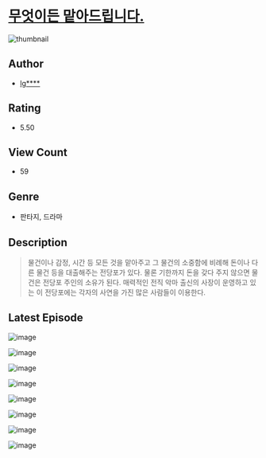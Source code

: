 # [무엇이든 맡아드립니다.](https://comic.naver.com/bestChallenge/list?titleId=810611)
![thumbnail](https://image-comic.pstatic.net/user_contents_data/challenge_comic/2023/05/24/120631/upload_4121410692067701552_480x623.jpeg)

## Author
- [lg****](https://comic.naver.com/artistTitle?id=120631)

## Rating
- 5.50

## View Count
- 59

## Genre
- 판타지, 드라마

## Description
> 물건이나 감정, 시간 등 모든 것을 맡아주고 그 물건의 소중함에 비례해 돈이나 다른 물건 등을 대출해주는 전당포가 있다. 물론 기한까지 돈을 갖다 주지 않으면 물건은 전당포 주인의 소유가 된다. 매력적인 전직 악마 출신의 사장이 운영하고 있는 이 전당포에는 각자의 사연을 가진 많은 사람들이 이용한다.


## Latest Episode
![image](https://image-comic.pstatic.net/user_contents_data/challenge_comic/2023/05/24/120631/upload_4049362113284094258.jpeg)

![image](https://image-comic.pstatic.net/user_contents_data/challenge_comic/2023/05/24/120631/upload_3689073923949880885.jpeg)

![image](https://image-comic.pstatic.net/user_contents_data/challenge_comic/2023/05/24/120631/upload_7161345972531247458.jpeg)

![image](https://image-comic.pstatic.net/user_contents_data/challenge_comic/2023/05/24/120631/upload_3775249277387288633.jpeg)

![image](https://image-comic.pstatic.net/user_contents_data/challenge_comic/2023/05/24/120631/upload_3978428215837602146.jpeg)

![image](https://image-comic.pstatic.net/user_contents_data/challenge_comic/2023/05/24/120631/upload_3618699716573802801.jpeg)

![image](https://image-comic.pstatic.net/user_contents_data/challenge_comic/2023/05/24/120631/upload_3486965017367164464.jpeg)

![image](https://image-comic.pstatic.net/user_contents_data/challenge_comic/2023/05/24/120631/upload_3833520078014788918.jpeg)
